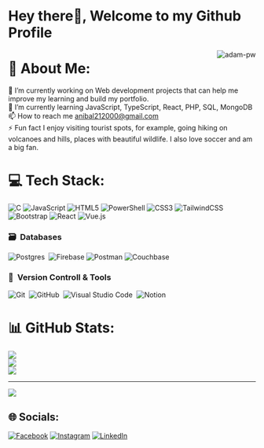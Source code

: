 # Hey there👋, Welcome to my Github Profile

 <p><img align="right" src="https://github.com/Adam-pw/Adam-pw/blob/main/animation_500_kxa883sd.gif" alt="adam-pw" /></p>
 
# 💫 About Me:
🔭 I’m currently working on Web development projects that can help me improve my learning and build my portfolio.<br>🌱 I’m currently learning JavaScript, TypeScript, React, PHP, SQL, MongoDB<br>📫 How to reach me anibal212000@gmail.com<br>⚡ Fun fact I enjoy visiting tourist spots, for example, going hiking on volcanoes and hills, places with beautiful wildlife. I also love soccer and am a big fan.



# 💻 Tech Stack:
![C](https://img.shields.io/badge/c-%2300599C.svg?style=for-the-badge&logo=c&logoColor=white) 
![JavaScript](https://img.shields.io/badge/javascript-%23323330.svg?style=for-the-badge&logo=javascript&logoColor=%23F7DF1E) 
![HTML5](https://img.shields.io/badge/html5-%23E34F26.svg?style=for-the-badge&logo=html5&logoColor=white) 
![PowerShell](https://img.shields.io/badge/PowerShell-%235391FE.svg?style=for-the-badge&logo=powershell&logoColor=white) 
![CSS3](https://img.shields.io/badge/css3-%231572B6.svg?style=for-the-badge&logo=css3&logoColor=white) 
![TailwindCSS](https://img.shields.io/badge/tailwindcss-%2338B2AC.svg?style=for-the-badge&logo=tailwind-css&logoColor=white) 
![Bootstrap](https://img.shields.io/badge/bootstrap-%238511FA.svg?style=for-the-badge&logo=bootstrap&logoColor=white) 
![React](https://img.shields.io/badge/react-%2320232a.svg?style=for-the-badge&logo=react&logoColor=%2361DAFB) 
![Vue.js](https://img.shields.io/badge/vue.js-%2335495e.svg?style=for-the-badge&logo=vuedotjs&logoColor=%234FC08D)

### 🗃 &nbsp;Databases
![Postgres](https://img.shields.io/badge/postgres-%23316192.svg?style=for-the-badge&logo=postgresql&logoColor=white)&nbsp;
![Firebase](https://img.shields.io/badge/firebase-a08021?style=for-the-badge&logo=firebase&logoColor=ffcd34) 
![Postman](https://img.shields.io/badge/Postman-FF6C37?style=for-the-badge&logo=postman&logoColor=white) 
![Couchbase](https://img.shields.io/badge/Couchbase-EA2328?style=for-the-badge&logo=couchbase&logoColor=white) 

### 🧰 &nbsp;Version Controll & Tools 

![Git](https://img.shields.io/badge/git-%23F05033.svg?style=for-the-badge&logo=git&logoColor=white)&nbsp;
![GitHub](https://img.shields.io/badge/github-%23121011.svg?style=for-the-badge&logo=github&logoColor=white)&nbsp;
![Visual Studio Code](https://img.shields.io/badge/Visual%20Studio%20Code-0078d7.svg?style=for-the-badge&logo=visual-studio-code&logoColor=white)&nbsp;
![Notion](https://img.shields.io/badge/Notion-%23000000.svg?style=for-the-badge&logo=notion&logoColor=white)&nbsp;



# 📊 GitHub Stats:
![](https://github-readme-stats.vercel.app/api?username=GeraCampos21&theme=radical&hide_border=false&include_all_commits=false&count_private=false)<br/>
![](https://nirzak-streak-stats.vercel.app/?user=GeraCampos21&theme=radical&hide_border=false)<br/>
![](https://github-readme-stats.vercel.app/api/top-langs/?username=GeraCampos21&theme=radical&hide_border=false&include_all_commits=false&count_private=false&layout=compact)




---










[![](https://visitcount.itsvg.in/api?id=GeraCampos21&icon=0&color=0)](https://visitcount.itsvg.in)


## 🌐 Socials:
[![Facebook](https://img.shields.io/badge/Facebook-%231877F2.svg?logo=Facebook&logoColor=white)](https://facebook.com/https://www.facebook.com/share/15YoBYwUHk/) [![Instagram](https://img.shields.io/badge/Instagram-%23E4405F.svg?logo=Instagram&logoColor=white)](https://instagram.com/gerardo_chavez02) [![LinkedIn](https://img.shields.io/badge/LinkedIn-%230077B5.svg?logo=linkedin&logoColor=white)](https://linkedin.com/in/https://www.linkedin.com/in/gerardo-anibal-campos-chavez-50209b338?utm_source=share&utm_campaign=share_via&utm_content=profile&utm_medium=android_app) 

<!-- Proudly created with GPRM ( https://gprm.itsvg.in ) -->
